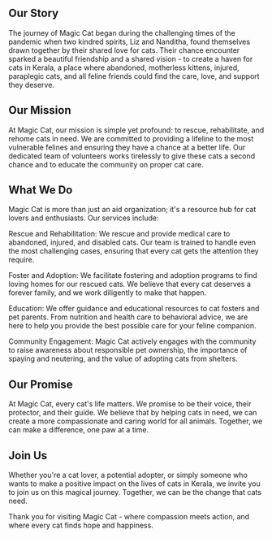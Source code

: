 ## Our Story

The journey of Magic Cat began during the challenging times of the pandemic when two kindred spirits, Liz and Nanditha, found themselves drawn together by their shared love for cats. Their chance encounter sparked a beautiful friendship and a shared vision - to create a haven for cats in Kerala, a place where abandoned, motherless kittens, injured, paraplegic cats, and all feline friends could find the care, love, and support they deserve.

## Our Mission

At Magic Cat, our mission is simple yet profound: to rescue, rehabilitate, and rehome cats in need. We are committed to providing a lifeline to the most vulnerable felines and ensuring they have a chance at a better life. Our dedicated team of volunteers works tirelessly to give these cats a second chance and to educate the community on proper cat care.

## What We Do

Magic Cat is more than just an aid organization; it's a resource hub for cat lovers and enthusiasts. Our services include:

Rescue and Rehabilitation: We rescue and provide medical care to abandoned, injured, and disabled cats. Our team is trained to handle even the most challenging cases, ensuring that every cat gets the attention they require.

Foster and Adoption: We facilitate fostering and adoption programs to find loving homes for our rescued cats. We believe that every cat deserves a forever family, and we work diligently to make that happen.

Education: We offer guidance and educational resources to cat fosters and pet parents. From nutrition and health care to behavioral advice, we are here to help you provide the best possible care for your feline companion.

Community Engagement: Magic Cat actively engages with the community to raise awareness about responsible pet ownership, the importance of spaying and neutering, and the value of adopting cats from shelters.

## Our Promise

At Magic Cat, every cat's life matters. We promise to be their voice, their protector, and their guide. We believe that by helping cats in need, we can create a more compassionate and caring world for all animals. Together, we can make a difference, one paw at a time.

## Join Us

Whether you're a cat lover, a potential adopter, or simply someone who wants to make a positive impact on the lives of cats in Kerala, we invite you to join us on this magical journey. Together, we can be the change that cats need.

Thank you for visiting Magic Cat - where compassion meets action, and where every cat finds hope and happiness.
